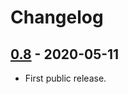# Changelog

## [0.8] - 2020-05-11

- First public release.

[0.8]: https://github.com/vanso/SMBIOS/releases/tag/v0.8
